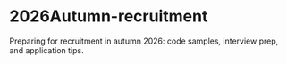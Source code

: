 # 2026Autumn-recruitment
Preparing for recruitment in autumn 2026: code samples, interview prep, and application tips.
